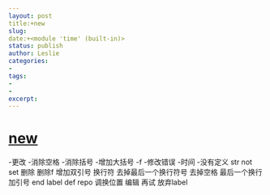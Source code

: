 ```yaml
---
layout: post
title:+new
slug:
date:+<module 'time' (built-in)>
status: publish
author: Leslie
categories:
-
tags:
-
-
excerpt:
---
```


# [new](https://github.com/lesnolie/Marverick/issues/1)

-更改
-消除空格
-消除括号
-增加大括号
-f
-修改错误
-时间
-没有定义
str not set
删除
删除f
增加双引号
换行符
去掉最后一个换行符号
去掉空格
最后一个换行加引号
end
label
def repo
调换位置
编辑
再试
放弃label